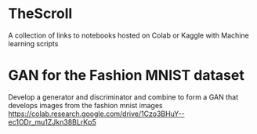 # TheScroll
A collection of links to notebooks hosted on Colab or Kaggle with Machine learning scripts
# GAN for the Fashion MNIST dataset
Develop a generator and discriminator and combine to form a GAN that develops images from the fashion mnist images
https://colab.research.google.com/drive/1Czo3BHuY--ec1ODr_mu1ZJkn38BLrKp5
